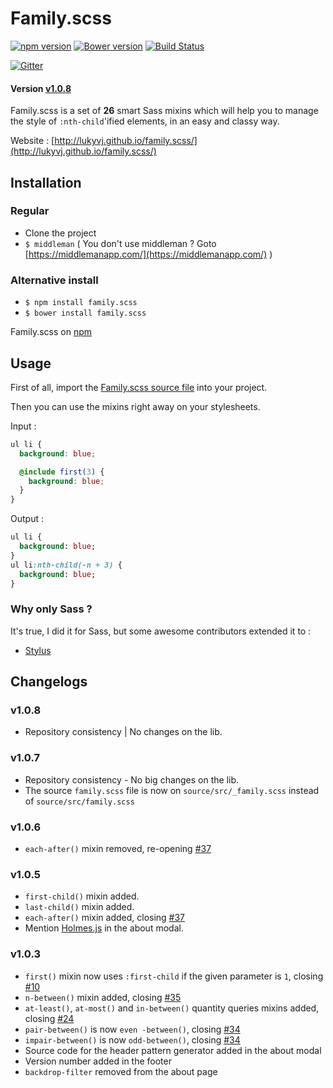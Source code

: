# Family.scss
[![npm version](https://badge.fury.io/js/family.scss.svg)](https://badge.fury.io/js/family.scss)
[![Bower version](https://badge.fury.io/bo/family.scss.svg)](https://badge.fury.io/bo/family.scss)
[![Build Status](https://travis-ci.org/LukyVj/family.scss.svg?branch=master)](https://travis-ci.org/LukyVj/family.scss)

[![Gitter](https://badges.gitter.im/LukyVj/family.scss.svg)](https://gitter.im/LukyVj/family.scss?utm_source=badge&utm_medium=badge&utm_campaign=pr-badge)

#### Version [v1.0.8](https://github.com/LukyVj/family.scss/releases)

Family.scss is a set of **26** smart Sass mixins which will help you to manage the style of `:nth-child`'ified elements, in an easy and classy way.

Website : [http://lukyvj.github.io/family.scss/](http://lukyvj.github.io/family.scss/)


## Installation

### Regular
- Clone the project
- `$ middleman` ( You don't use middleman ? Goto [https://middlemanapp.com/](https://middlemanapp.com/) )

### Alternative install
- `$ npm install family.scss`
- `$ bower install family.scss`

Family.scss on [npm](https://www.npmjs.com/package/family.scss)

## Usage
First of all, import the [Family.scss source file](https://github.com/LukyVj/family.scss/blob/master/source/src/_family.scss) into your project.

Then you can use the mixins right away on your stylesheets.

Input :
```scss
ul li {
  background: blue;

  @include first(3) {
    background: blue;
  }
}
```

Output :
```sass
ul li {
  background: blue;
}
ul li:nth-child(-n + 3) {
  background: blue;
}

```

### Why only Sass ?
It's true, I did it for Sass, but some awesome contributors extended it to :
- [Stylus](https://github.com/nusususuzu/family.styl)


## Changelogs


### v1.0.8
- Repository consistency | No changes on the lib.


### v1.0.7
- Repository consistency - No big changes on the lib.
- The source `family.scss` file is now on `source/src/_family.scss` instead of `source/src/family.scss`


### v1.0.6
- `each-after()` mixin removed, re-opening [#37](https://github.com/LukyVj/family.scss/issues/37)


### v1.0.5

- `first-child()` mixin added.
- `last-child()` mixin added.
- `each-after()` mixin added, closing [#37](https://github.com/LukyVj/family.scss/issues/37)
- Mention [Holmes.js](https://github.com/Haroenv/holmes) in the about modal.

### v1.0.3

- `first()` mixin now uses `:first-child` if the given parameter is `1`, closing [#10](https://github.com/LukyVj/family.scss/issues/10)
- `n-between()` mixin added, closing [#35](https://github.com/LukyVj/family.scss/issues/35)
- `at-least()`, `at-most()` and `in-between()` quantity queries mixins added, closing [#24](https://github.com/LukyVj/family.scss/issues/24)
- `pair-between()` is now `even
-between()`, closing [#34](https://github.com/LukyVj/family.scss/issues/34)
- `impair-between()` is now `odd-between()`, closing [#34](https://github.com/LukyVj/family.scss/issues/34)
- Source code for the header pattern generator added in the about modal
- Version number added in the footer
- `backdrop-filter` removed from the about page

